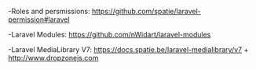 
-Roles and persmissions: https://github.com/spatie/laravel-permission#laravel

-Laravel Modules: https://github.com/nWidart/laravel-modules

-Laravel MediaLibrary V7: https://docs.spatie.be/laravel-medialibrary/v7 + http://www.dropzonejs.com